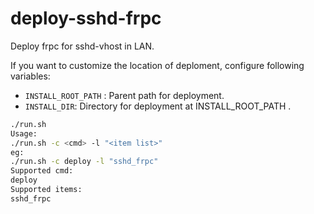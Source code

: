 # deploy-sshd-frpc
Deploy frpc for sshd-vhost in LAN.

If you want to customize the location of deploment, configure following variables:

* `INSTALL_ROOT_PATH` :  Parent path for deployment.
* `INSTALL_DIR`: Directory for deployment at INSTALL_ROOT_PATH .

```bash
./run.sh 
Usage:
./run.sh -c <cmd> -l "<item list>"
eg:
./run.sh -c deploy -l "sshd_frpc"
Supported cmd:
deploy
Supported items:
sshd_frpc
```

